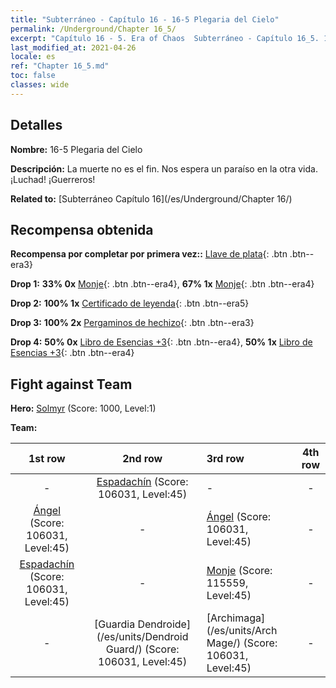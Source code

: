 ```yaml
---
title: "Subterráneo - Capítulo 16 - 16-5 Plegaria del Cielo"
permalink: /Underground/Chapter 16_5/
excerpt: "Capítulo 16 - 5. Era of Chaos  Subterráneo - Capítulo 16_5. 16-5 Plegaria del Cielo"
last_modified_at: 2021-04-26
locale: es
ref: "Chapter 16_5.md"
toc: false
classes: wide
---
```


## Detalles

 **Nombre:** 16-5 Plegaria del Cielo

 **Descripción:** La muerte no es el fin. Nos espera un paraíso en la otra vida. ¡Luchad! ¡Guerreros!

 **Related to:** [Subterráneo Capítulo 16](/es/Underground/Chapter 16/)

## Recompensa obtenida

 **Recompensa por completar por primera vez::** [Llave de plata](/ItemsES/con_693/){: .btn .btn--era3}

 **Drop 1:** **33% 0x** [Monje](/ItemsES/unt_194/){: .btn .btn--era4}, **67% 1x** [Monje](/ItemsES/unt_194/){: .btn .btn--era4}

 **Drop 2:** **100% 1x** [Certificado de leyenda](/ItemsES/mat_67/){: .btn .btn--era5}

 **Drop 3:** **100% 2x** [Pergaminos de hechizo](/ItemsES/con_694/){: .btn .btn--era3}

 **Drop 4:** **50% 0x** [Libro de Esencias +3](/ItemsES/mat_60/){: .btn .btn--era4}, **50% 1x** [Libro de Esencias +3](/ItemsES/mat_60/){: .btn .btn--era4}


## Fight against Team
 **Hero:** [Solmyr](/es/heroes/Solmyr/) (Score: 1000, Level:1)

 **Team:**


  | 1st row | 2nd row | 3rd row | 4th row |
  |:----:|:----:|:----|:----:|
  | - | [Espadachín](/es/units/Swordsman/) (Score: 106031, Level:45)  | - | - |
  | [Ángel](/es/units/Angel/) (Score: 106031, Level:45)  | - | [Ángel](/es/units/Angel/) (Score: 106031, Level:45)  | - |
  | [Espadachín](/es/units/Swordsman/) (Score: 106031, Level:45)  | - | [Monje](/es/units/Monk/) (Score: 115559, Level:45)  | - |
  | - | [Guardia Dendroide](/es/units/Dendroid Guard/) (Score: 106031, Level:45)  | [Archimaga](/es/units/Arch Mage/) (Score: 106031, Level:45)  | - |


